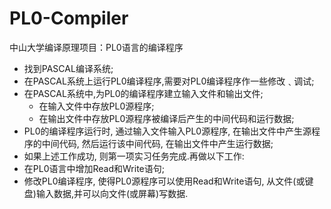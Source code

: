 # PL0-Compiler
中山大学编译原理项目：PL0语言的编译程序

+ 找到PASCAL编译系统;
+ 在PASCAL系统上运行PL0编译程序,需要对PL0编译程序作一些修改﹑调试;
+ 在PASCAL系统中,为PL0的编译程序建立输入文件和输出文件;
	+ 在输入文件中存放PL0源程序;
	+ 在输出文件中存放PL0源程序被编译后产生的中间代码和运行数据;
+ PL0的编译程序运行时, 通过输入文件输入PL0源程序, 在输出文件中产生源程序的中间代码, 然后运行该中间代码, 在输出文件中产生运行数据;
+ 如果上述工作成功, 则第一项实习任务完成.再做以下工作:
+ 在PL0语言中增加Read和Write语句;
+ 修改PL0编译程序, 使得PL0源程序可以使用Read和Write语句, 从文件(或键盘)输入数据,并可以向文件(或屏幕)写数据.

